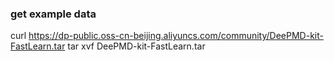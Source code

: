 ### get example data

curl https://dp-public.oss-cn-beijing.aliyuncs.com/community/DeePMD-kit-FastLearn.tar
tar xvf DeePMD-kit-FastLearn.tar
